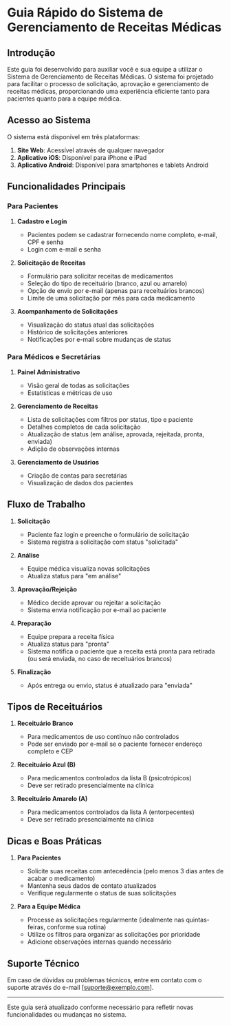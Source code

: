 # Guia Rápido do Sistema de Gerenciamento de Receitas Médicas

## Introdução

Este guia foi desenvolvido para auxiliar você e sua equipe a utilizar o Sistema de Gerenciamento de Receitas Médicas. O sistema foi projetado para facilitar o processo de solicitação, aprovação e gerenciamento de receitas médicas, proporcionando uma experiência eficiente tanto para pacientes quanto para a equipe médica.

## Acesso ao Sistema

O sistema está disponível em três plataformas:

1. **Site Web**: Acessível através de qualquer navegador
2. **Aplicativo iOS**: Disponível para iPhone e iPad
3. **Aplicativo Android**: Disponível para smartphones e tablets Android

## Funcionalidades Principais

### Para Pacientes

1. **Cadastro e Login**
   - Pacientes podem se cadastrar fornecendo nome completo, e-mail, CPF e senha
   - Login com e-mail e senha

2. **Solicitação de Receitas**
   - Formulário para solicitar receitas de medicamentos
   - Seleção do tipo de receituário (branco, azul ou amarelo)
   - Opção de envio por e-mail (apenas para receituários brancos)
   - Limite de uma solicitação por mês para cada medicamento

3. **Acompanhamento de Solicitações**
   - Visualização do status atual das solicitações
   - Histórico de solicitações anteriores
   - Notificações por e-mail sobre mudanças de status

### Para Médicos e Secretárias

1. **Painel Administrativo**
   - Visão geral de todas as solicitações
   - Estatísticas e métricas de uso

2. **Gerenciamento de Receitas**
   - Lista de solicitações com filtros por status, tipo e paciente
   - Detalhes completos de cada solicitação
   - Atualização de status (em análise, aprovada, rejeitada, pronta, enviada)
   - Adição de observações internas

3. **Gerenciamento de Usuários**
   - Criação de contas para secretárias
   - Visualização de dados dos pacientes

## Fluxo de Trabalho

1. **Solicitação**
   - Paciente faz login e preenche o formulário de solicitação
   - Sistema registra a solicitação com status "solicitada"

2. **Análise**
   - Equipe médica visualiza novas solicitações
   - Atualiza status para "em análise"

3. **Aprovação/Rejeição**
   - Médico decide aprovar ou rejeitar a solicitação
   - Sistema envia notificação por e-mail ao paciente

4. **Preparação**
   - Equipe prepara a receita física
   - Atualiza status para "pronta"
   - Sistema notifica o paciente que a receita está pronta para retirada (ou será enviada, no caso de receituários brancos)

5. **Finalização**
   - Após entrega ou envio, status é atualizado para "enviada"

## Tipos de Receituários

1. **Receituário Branco**
   - Para medicamentos de uso contínuo não controlados
   - Pode ser enviado por e-mail se o paciente fornecer endereço completo e CEP

2. **Receituário Azul (B)**
   - Para medicamentos controlados da lista B (psicotrópicos)
   - Deve ser retirado presencialmente na clínica

3. **Receituário Amarelo (A)**
   - Para medicamentos controlados da lista A (entorpecentes)
   - Deve ser retirado presencialmente na clínica

## Dicas e Boas Práticas

1. **Para Pacientes**
   - Solicite suas receitas com antecedência (pelo menos 3 dias antes de acabar o medicamento)
   - Mantenha seus dados de contato atualizados
   - Verifique regularmente o status de suas solicitações

2. **Para a Equipe Médica**
   - Processe as solicitações regularmente (idealmente nas quintas-feiras, conforme sua rotina)
   - Utilize os filtros para organizar as solicitações por prioridade
   - Adicione observações internas quando necessário

## Suporte Técnico

Em caso de dúvidas ou problemas técnicos, entre em contato com o suporte através do e-mail [suporte@exemplo.com].

---

Este guia será atualizado conforme necessário para refletir novas funcionalidades ou mudanças no sistema.
